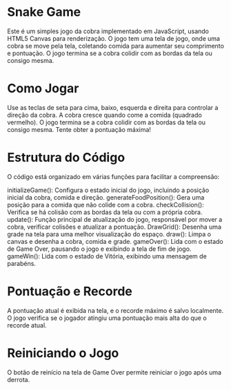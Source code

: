 <h1>Snake Game</h1>
Este é um simples jogo da cobra implementado em JavaScript, usando HTML5 Canvas para renderização. O jogo tem uma tela de jogo, onde uma cobra se move pela tela, coletando comida para aumentar seu comprimento e pontuação. O jogo termina se a cobra colidir com as bordas da tela ou consigo mesma.

<h1>Como Jogar</h1>
Use as teclas de seta para cima, baixo, esquerda e direita para controlar a direção da cobra.
A cobra cresce quando come a comida (quadrado vermelho).
O jogo termina se a cobra colidir com as bordas da tela ou consigo mesma.
Tente obter a pontuação máxima!
<h1>Estrutura do Código</h1>
O código está organizado em várias funções para facilitar a compreensão:

initializeGame(): Configura o estado inicial do jogo, incluindo a posição inicial da cobra, comida e direção.
generateFoodPosition(): Gera uma posição para a comida que não colide com a cobra.
checkCollision(): Verifica se há colisão com as bordas da tela ou com a própria cobra.
update(): Função principal de atualização do jogo, responsável por mover a cobra, verificar colisões e atualizar a pontuação.
DrawGrid(): Desenha uma grade na tela para uma melhor visualização do espaço.
draw(): Limpa o canvas e desenha a cobra, comida e grade.
gameOver(): Lida com o estado de Game Over, pausando o jogo e exibindo a tela de fim de jogo.
gameWin(): Lida com o estado de Vitória, exibindo uma mensagem de parabéns.
<h1>Pontuação e Recorde</h1>
A pontuação atual é exibida na tela, e o recorde máximo é salvo localmente.
O jogo verifica se o jogador atingiu uma pontuação mais alta do que o recorde atual.
<h1>Reiniciando o Jogo</h1>
O botão de reinício na tela de Game Over permite reiniciar o jogo após uma derrota.
